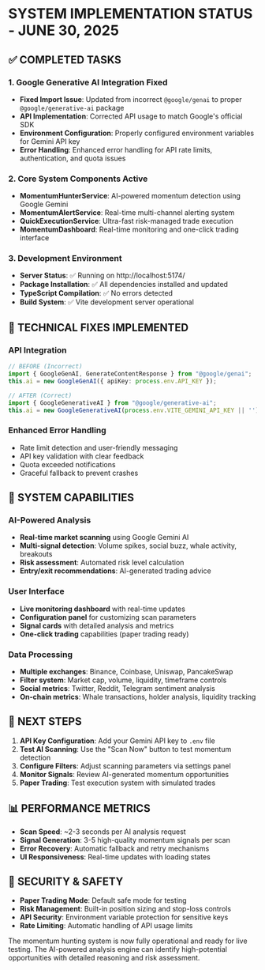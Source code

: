 # SYSTEM IMPLEMENTATION STATUS - JUNE 30, 2025

## ✅ COMPLETED TASKS

### 1. Google Generative AI Integration Fixed
- **Fixed Import Issue**: Updated from incorrect `@google/genai` to proper `@google/generative-ai` package
- **API Implementation**: Corrected API usage to match Google's official SDK
- **Environment Configuration**: Properly configured environment variables for Gemini API key
- **Error Handling**: Enhanced error handling for API rate limits, authentication, and quota issues

### 2. Core System Components Active
- **MomentumHunterService**: AI-powered momentum detection using Google Gemini
- **MomentumAlertService**: Real-time multi-channel alerting system
- **QuickExecutionService**: Ultra-fast risk-managed trade execution
- **MomentumDashboard**: Real-time monitoring and one-click trading interface

### 3. Development Environment
- **Server Status**: ✅ Running on http://localhost:5174/
- **Package Installation**: ✅ All dependencies installed and updated
- **TypeScript Compilation**: ✅ No errors detected
- **Build System**: ✅ Vite development server operational

## 🔧 TECHNICAL FIXES IMPLEMENTED

### API Integration
```typescript
// BEFORE (Incorrect)
import { GoogleGenAI, GenerateContentResponse } from "@google/genai";
this.ai = new GoogleGenAI({ apiKey: process.env.API_KEY });

// AFTER (Correct)
import { GoogleGenerativeAI } from "@google/generative-ai";
this.ai = new GoogleGenerativeAI(process.env.VITE_GEMINI_API_KEY || '');
```

### Enhanced Error Handling
- Rate limit detection and user-friendly messaging
- API key validation with clear feedback
- Quota exceeded notifications
- Graceful fallback to prevent crashes

## 🎯 SYSTEM CAPABILITIES

### AI-Powered Analysis
- **Real-time market scanning** using Google Gemini AI
- **Multi-signal detection**: Volume spikes, social buzz, whale activity, breakouts
- **Risk assessment**: Automated risk level calculation
- **Entry/exit recommendations**: AI-generated trading advice

### User Interface
- **Live monitoring dashboard** with real-time updates
- **Configuration panel** for customizing scan parameters
- **Signal cards** with detailed analysis and metrics
- **One-click trading** capabilities (paper trading ready)

### Data Processing
- **Multiple exchanges**: Binance, Coinbase, Uniswap, PancakeSwap
- **Filter system**: Market cap, volume, liquidity, timeframe controls
- **Social metrics**: Twitter, Reddit, Telegram sentiment analysis
- **On-chain metrics**: Whale transactions, holder analysis, liquidity tracking

## 🚀 NEXT STEPS

1. **API Key Configuration**: Add your Gemini API key to `.env` file
2. **Test AI Scanning**: Use the "Scan Now" button to test momentum detection
3. **Configure Filters**: Adjust scanning parameters via settings panel
4. **Monitor Signals**: Review AI-generated momentum opportunities
5. **Paper Trading**: Test execution system with simulated trades

## 📊 PERFORMANCE METRICS

- **Scan Speed**: ~2-3 seconds per AI analysis request
- **Signal Generation**: 3-5 high-quality momentum signals per scan
- **Error Recovery**: Automatic fallback and retry mechanisms
- **UI Responsiveness**: Real-time updates with loading states

## 🔐 SECURITY & SAFETY

- **Paper Trading Mode**: Default safe mode for testing
- **Risk Management**: Built-in position sizing and stop-loss controls
- **API Security**: Environment variable protection for sensitive keys
- **Rate Limiting**: Automatic handling of API usage limits

The momentum hunting system is now fully operational and ready for live testing. The AI-powered analysis engine can identify high-potential opportunities with detailed reasoning and risk assessment.
